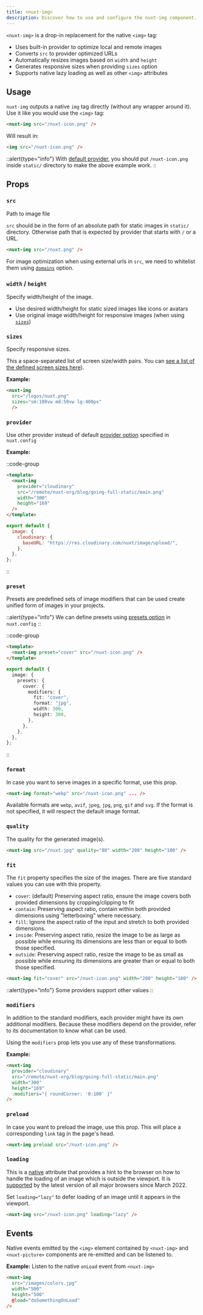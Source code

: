 ```yaml
---
title: <nuxt-img>
description: Discover how to use and configure the nuxt-img component.
---
```


`<nuxt-img>` is a drop-in replacement for the native `<img>` tag:

- Uses built-in provider to optimize local and remote images
- Converts `src` to provider optimized URLs
- Automatically resizes images based on `width` and `height`
- Generates responsive sizes when providing `sizes` option
- Supports native lazy loading as well as other `<img>` attributes

## Usage

`nuxt-img` outputs a native `img` tag directly (without any wrapper around it). Use it like you would use the `<img>` tag:

```html
<nuxt-img src="/nuxt-icon.png" />
```

Will result in:

```html
<img src="/nuxt-icon.png" />
```

::alert{type="info"}
With [default provider](/getting-started/providers#default-provider), you should put `/nuxt-icon.png` inside `static/` directory to make the above example work.
::

## Props

### `src`

Path to image file

`src` should be in the form of an absolute path for static images in `static/` directory.
Otherwise path that is expected by provider that starts with `/` or a URL.

```html
<nuxt-img src="/nuxt.png" />
```

For image optimization when using external urls in `src`, we need to whitelist them using [`domains`](/api/options#domains) option.

### `width` / `height`

Specify width/height of the image.

- Use desired width/height for static sized images like icons or avatars
- Use original image width/height for responsive images (when using [`sizes`](#sizes))

### `sizes`

Specify responsive sizes.

This a space-separated list of screen size/width pairs. You can [see a list of the defined screen sizes here](/api/options#screens)).

**Example:**

```html
<nuxt-img
  src="/logos/nuxt.png"
  sizes="sm:100vw md:50vw lg:400px"
  />
```

### `provider`

Use other provider instead of default [provider option](/api/options#provider) specified in `nuxt.config`

**Example:**

::code-group

  ```html [index.vue]
  <template>
    <nuxt-img
      provider="cloudinary"
      src="/remote/nuxt-org/blog/going-full-static/main.png"
      width="300"
      height="169"
    />
  </template>
  ```

  ```js [nuxt.config.js]
  export default {
    image: {
      cloudinary: {
        baseURL: "https://res.cloudinary.com/nuxt/image/upload/",
      },
    },
  };
  ```

::

### `preset`

Presets are predefined sets of image modifiers that can be used create unified form of images in your projects.

::alert{type="info"}
  We can define presets using <a href="/api/options#presets">presets option</a> in <code>nuxt.config</code>
::

::code-group

  ```html [index.vue]
  <template>
    <nuxt-img preset="cover" src="/nuxt-icon.png" />
  </template>
  ```

  ```ts [nuxt.config.js]
  export default {
    image: {
      presets: {
        cover: {
          modifiers: {
            fit: "cover",
            format: "jpg",
            width: 300,
            height: 300,
          },
        },
      },
    },
  };
  ```

::

### `format`

In case you want to serve images in a specific format, use this prop.

```html
<nuxt-img format="webp" src="/nuxt-icon.png" ... />
```

Available formats are `webp`, `avif`, `jpeg`, `jpg`, `png`, `gif` and `svg`. If the format is not specified, it will respect the default image format.

### `quality`

The quality for the generated image(s).

```html
<nuxt-img src="/nuxt.jpg" quality="80" width="200" height="100" />
```

### `fit`

The `fit` property specifies the size of the images.
There are five standard values you can use with this property.

- `cover`: (default) Preserving aspect ratio, ensure the image covers both provided dimensions by cropping/clipping to fit
- `contain`: Preserving aspect ratio, contain within both provided dimensions using "letterboxing" where necessary.
- `fill`: Ignore the aspect ratio of the input and stretch to both provided dimensions.
- `inside`: Preserving aspect ratio, resize the image to be as large as possible while ensuring its dimensions are less than or equal to both those specified.
- `outside`: Preserving aspect ratio, resize the image to be as small as possible while ensuring its dimensions are greater than or equal to both those specified.

```html
<nuxt-img fit="cover" src="/nuxt-icon.png" width="200" height="100" />
```

::alert{type="info"}
Some providers support other values
::

### `modifiers`

In addition to the standard modifiers, each provider might have its own additional modifiers. Because these modifiers depend on the provider, refer to its documentation to know what can be used.

Using the `modifiers` prop lets you use any of these transformations.

**Example:**

```html
<nuxt-img
  provider="cloudinary"
  src="/remote/nuxt-org/blog/going-full-static/main.png"
  width="300"
  height="169"
  :modifiers="{ roundCorner: '0:100' }"
/>
```

### `preload`

In case you want to preload the image, use this prop. This will place a corresponding `link` tag in the page's head.

```html
<nuxt-img preload src="/nuxt-icon.png" />
```

### `loading`

This is a [native](https://developer.mozilla.org/en-US/docs/Web/API/HTMLImageElement/loading) attribute that provides a hint
to the browser on how to handle the loading of an image which is outside the viewport.
It is [supported](https://caniuse.com/loading-lazy-attr) by the latest version of all major browsers since March 2022.

Set `loading="lazy"` to defer loading of an image until it appears in the viewport.

```html
<nuxt-img src="/nuxt-icon.png" loading="lazy" />
```


## Events

Native events emitted by the `<img>` element contained by `<nuxt-img>` and `<nuxt-picture>` components are re-emitted and can be listened to.

**Example:** Listen to the native `onLoad` event from `<nuxt-img>`

```html
<nuxt-img
  src="/images/colors.jpg"
  width="500"
  height="500"
  @load="doSomethingOnLoad"
/>
```
